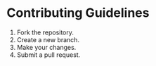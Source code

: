# Contributing Guidelines
1. Fork the repository.
2. Create a new branch.
3. Make your changes.
4. Submit a pull request.

